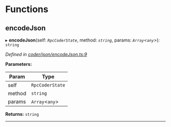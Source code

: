 

# Functions

<a id="encodejson"></a>

##  encodeJson

▸ **encodeJson**(self: *`RpcCoderState`*, method: *`string`*, params: *`Array`<`any`>*): `string`

*Defined in [coder/json/encodeJson.ts:9](https://github.com/polkadot-js/api/blob/221bfac/packages/rpc-provider/src/coder/json/encodeJson.ts#L9)*

**Parameters:**

| Param | Type |
| ------ | ------ |
| self | `RpcCoderState` |
| method | `string` |
| params | `Array`<`any`> |

**Returns:** `string`

___

